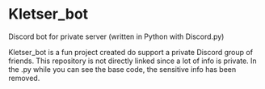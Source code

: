 # Kletser_bot
Discord bot for private server (written in Python with Discord.py)

Kletser_bot is a fun project created do support a private Discord group of friends.
This repository is not directly linked since a lot of info is private. In the .py while you can see the base code, the sensitive info has been removed.

